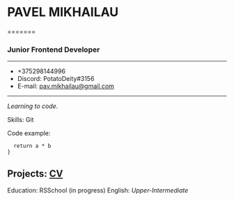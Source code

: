 # PAVEL MIKHAILAU
=======
### Junior Frontend Developer

--- 
- +375298144996 
- Discord: PotatoDeity#3156
- E-mail: pav.mikhailau@gmail.com

-----------

*Learning to code.*

Skills: Git

Code example:
```function multiply(a, b){
  return a * b
}
```
Projects: [CV](https://github.com/pavel-mikhailau/rsschool-cv) 
-----------
Education: RSSchool (in progress)
English: *Upper-Intermediate*